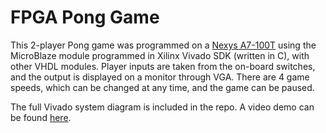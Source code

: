 # FPGA Pong Game
This 2-player Pong game was programmed on a [Nexys A7-100T](https://store.digilentinc.com/nexys-a7-fpga-trainer-board-recommended-for-ece-curriculum/) using the MicroBlaze module programmed in Xilinx Vivado SDK (written in C), with other VHDL modules.
Player inputs are taken from the on-board switches, and the output is displayed on a monitor through VGA. There are 4 game speeds, which can be changed at any time, and the game can be paused.

The full Vivado system diagram is included in the repo. A video demo can be found [here](https://youtu.be/P2_haMc4vz4).
